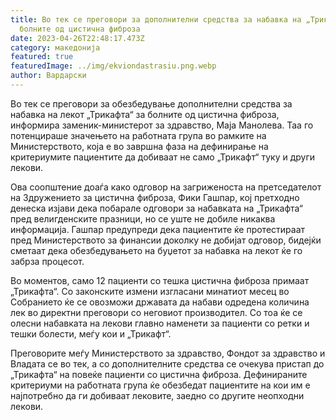 ```yaml
---
title: Во тек се преговори за дополнителни средства за набавка на „Трикафт“ за
  болните од цистична фиброза
date: 2023-04-26T22:48:17.473Z
category: македонија
featured: true
featuredImage: ../img/ekviondastrasiu.png.webp
author: Вардарски
---
```


Во тек се преговори за обезбедување дополнителни средства за набавка на лекот „Трикафта“ за болните од цистична фиброза, информира заменик-министерот за здравство, Маја Манолева. Таа го потенцираше значењето на работната група во рамките на Министерството, која е во завршна фаза на дефинирање на критериумите пациентите да добиваат не само „Трикафт“ туку и други лекови.

Ова соопштение доаѓа како одговор на загриженоста на претседателот на Здружението за цистична фиброза, Фики Гашпар, кој претходно денеска изјави дека побарале одговори за набавката на „Трикафта“ пред велигденските празници, но се уште не добиле никаква информација. Гашпар предупреди дека пациентите ќе протестираат пред Министерството за финансии доколку не добијат одговор, бидејќи сметаат дека обезбедувањето на буџетот за набавка на лекот ќе го забрза процесот.

Во моментов, само 12 пациенти со тешка цистична фиброза примаат „Трикафта“. Со законските измени изгласани минатиот месец во Собранието ќе се овозможи државата да набави одредена количина лек во директни преговори со неговиот производител. Со тоа ќе се олесни набавката на лекови главно наменети за пациенти со ретки и тешки болести, меѓу кои и „Трикафт“.

Преговорите меѓу Министерството за здравство, Фондот за здравство и Владата се во тек, а со дополнителните средства се очекува пристап до „Трикафта“ на повеќе пациенти со цистична фиброза. Дефинираните критериуми на работната група ќе обезбедат пациентите на кои им е најпотребно да ги добиваат лековите, заедно со другите неопходни лекови.

